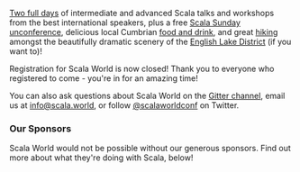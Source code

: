 [Two full days](/schedule) of intermediate and advanced Scala talks and
workshops from the best international speakers, plus a free [Scala Sunday
unconference](/unconference), delicious local Cumbrian [food and
drink](/dinner), and great [hiking](/hiking) amongst the beautifully dramatic
scenery of the [English Lake District](/venue) (if you want to)!

Registration for Scala World is now closed! Thank you to everyone who
registered to come - you're in for an amazing time!

You can also ask questions about Scala World on the [Gitter
channel](https://gitter.im/propensive/scalaworld), email us at
[info@scala.world](mailto:info@scala.world), or follow
[@scalaworldconf](https://twitter.com/scalaworldconf) on Twitter.

### Our Sponsors

Scala World would not be possible without our generous sponsors. Find out more
about what they're doing with Scala, below!

